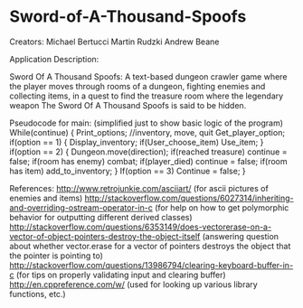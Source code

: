 Sword-of-A-Thousand-Spoofs
==========================
Creators:
		  Michael Bertucci
		  Martin Rudzki
		  Andrew Beane

Application Description:

Sword Of A Thousand Spoofs: A text-based dungeon crawler game where the player moves through rooms of a dungeon, fighting enemies and collecting items, in a quest to find the treasure room where the legendary weapon The Sword Of A Thousand Spoofs is said to be hidden.


Pseudocode for main: (simplified just to show basic logic of the program)
While(continue)
{
	Print_options; //inventory, move, quit
	Get_player_option;
	if(option == 1)
	{
		Display_inventory;
		if(User_choose_item)
			Use_item;
	}
	if(option == 2)
{
		Dungeon.move(direction);
		if(reached treasure) continue = false;
		if(room has enemy)
			combat;
			if(player_died) continue = false;
		if(room has item)
			add_to_inventory;
	}
	If(option == 3)
		Continue = false;
}

References:
http://www.retrojunkie.com/asciiart/ (for ascii pictures of enemies and items)
http://stackoverflow.com/questions/6027314/inheriting-and-overriding-ostream-operator-in-c (for help on how to get polymorphic behavior for outputting different derived classes)
http://stackoverflow.com/questions/6353149/does-vectorerase-on-a-vector-of-object-pointers-destroy-the-object-itself (answering question about whether vector.erase for a vector of pointers destroys the object that the pointer is pointing to)
http://stackoverflow.com/questions/13986794/clearing-keyboard-buffer-in-c (for tips on properly validating input and clearing buffer)
http://en.cppreference.com/w/ (used for looking up various library functions, etc.)

